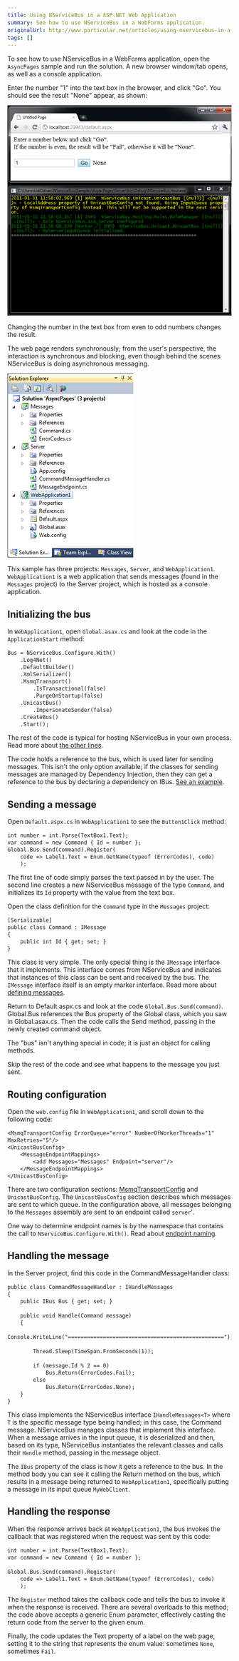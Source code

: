 ```yaml
---
title: Using NServiceBus in a ASP.NET Web Application
summary: See how to use NServiceBus in a WebForms application.
originalUrl: http://www.particular.net/articles/using-nservicebus-in-a-asp.net-web-application
tags: []
---
```


To see how to use NServiceBus in a WebForms application, open the `AsyncPages` sample and run the solution. A new browser window/tab opens, as well as a console application.

Enter the number "1" into the text box in the browser, and click "Go". You should see the result "None" appear, as shown:

![AsyncPages sample running](asyncpages_running.png "AsyncPages sample running")

Changing the number in the text box from even to odd numbers changes the result.

The web page renders synchronously; from the user's perspective, the interaction is synchronous and blocking, even though behind the scenes NServiceBus is doing asynchronous messaging.

![AsyncPages sample](asyncpages.png "AsyncPages sample")

This sample has three projects: `Messages`, `Server`, and `WebApplication1`. `WebApplication1` is a web application that sends messages (found in the `Messages` project) to the Server project, which is hosted as a console application.

Initializing the bus
--------------------

In `WebApplication1`, open `Global.asax.cs` and look at the code in the `ApplicationStart` method:

    Bus = NServiceBus.Configure.With()
        .Log4Net()
        .DefaultBuilder()
        .XmlSerializer()
        .MsmqTransport()
            .IsTransactional(false)
            .PurgeOnStartup(false)
        .UnicastBus()
            .ImpersonateSender(false)
        .CreateBus()
        .Start();

The rest of the code is typical for hosting NServiceBus in your own process. Read more about [the other lines](hosting-nservicebus-in-your-own-process.md).

The code holds a reference to the bus, which is used later for sending messages. This isn't the only option available; if the classes for sending messages are managed by Dependency Injection, then they can get a reference to the bus by declaring a dependency on IBus. [See an example](how-do-i-get-a-reference-to-ibus-in-my-message-handler.md).

Sending a message
-----------------

Open `Default.aspx.cs` in `WebApplication1` to see the `Button1Click` method:

    int number = int.Parse(TextBox1.Text);
    var command = new Command { Id = number };
    Global.Bus.Send(command).Register(
        code => Label1.Text = Enum.GetName(typeof (ErrorCodes), code)
        );

The first line of code simply parses the text passed in by the user. The second line creates a new NServiceBus message of the type `Command`, and initializes its `Id` property with the value from the text box.

Open the class definition for the `Command` type in the `Messages` project:

    [Serializable]
    public class Command : IMessage
    {
        public int Id { get; set; }
    }

This class is very simple. The only special thing is the `IMessage` interface that it implements. This interface comes from NServiceBus and indicates that instances of this class can be sent and received by the bus. The `IMessage` interface itself is an empty marker interface. Read more about [defining messages](how-do-i-define-a-message.md).

Return to Default.aspx.cs and look at the code `Global.Bus.Send(command)`. Global.Bus references the Bus property of the Global class, which you saw in Global.asax.cs. Then the code calls the Send method, passing in the newly created command object.

The "bus" isn't anything special in code; it is just an object for calling methods.

Skip the rest of the code and see what happens to the message you just sent.

Routing configuration
---------------------

Open the `web.config` file in `WebApplication1`, and scroll down to the following code:

```
<MsmqTransportConfig ErrorQueue="error" NumberOfWorkerThreads="1" MaxRetries="5"/>
<UnicastBusConfig>
    <MessageEndpointMappings>
        <add Messages="Messages" Endpoint="server"/>
    </MessageEndpointMappings>
</UnicastBusConfig>
```

There are two configuration sections: [MsmqTransportConfig](msmqtransportconfig.md) and `UnicastBusConfig`. The `UnicastBusConfig` section describes which messages are sent to which queue. In the configuration above, all messages belonging to the `Messages` assembly are sent to an endpoint called `server`'.

One way to determine endpoint names is by the namespace that contains the call to `NServiceBus.Configure.With()`. Read about [endpoint naming](how-to-specify-your-input-queue-name.md).

Handling the message
--------------------

In the Server project, find this code in the CommandMessageHandler class:

    public class CommandMessageHandler : IHandleMessages
    {
        public IBus Bus { get; set; }

        public void Handle(Command message)
        {
            Console.WriteLine("=================================================");

            Thread.Sleep(TimeSpan.FromSeconds(1));

            if (message.Id % 2 == 0)
                Bus.Return(ErrorCodes.Fail);
            else 
                Bus.Return(ErrorCodes.None);
        }
    }

This class implements the NServiceBus interface `IHandleMessages<T>` where `T` is the specific message type being handled; in this case, the Command message. NServiceBus manages classes that implement this interface. When a message arrives in the input queue, it is deserialized and then, based on its type, NServiceBus instantiates the relevant classes and calls their `Handle` method, passing in the message object.

The `IBus` property of the class is how it gets a reference to the bus. In the method body you can see it calling the Return method on the bus, which results in a message being returned to `WebApplication1`, specifically putting a message in its input queue `MyWebClient`.

Handling the response
---------------------

When the response arrives back at `WebApplication1`, the bus invokes the callback that was registered when the request was sent by this code:

    int number = int.Parse(TextBox1.Text);
    var command = new Command { Id = number };

    Global.Bus.Send(command).Register(
        code => Label1.Text = Enum.GetName(typeof (ErrorCodes), code)
        );

The `Register` method takes the callback code and tells the bus to invoke it when the response is received. There are several overloads to this method; the code above accepts a generic Enum parameter, effectively casting the return code from the server to the given enum.

Finally, the code updates the Text property of a label on the web page, setting it to the string that represents the enum value: sometimes `None`, sometimes `Fail`.

